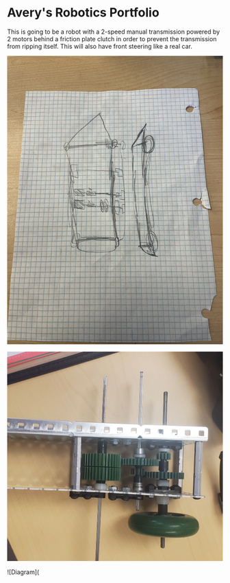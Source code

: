 # Avery's Robotics Portfolio

This is going to be a robot with a 2-speed manual transmission powered by 2 motors behind a friction plate clutch in order to prevent the transmission from ripping itself. This will also have front steering like a real car.

![Diagram](https://github.com/Averociraptor/Robotics_Portfolio/blob/main/images/1692995499.337287.jpg?raw=true)

![Diagram](https://github.com/Averociraptor/Robotics_Portfolio/blob/main/images/20230829_134524.jpg?raw=true)

![Diagram](
